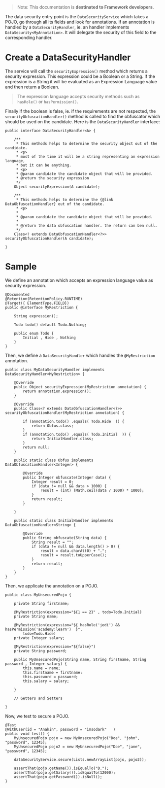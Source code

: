 > Note: This documentation is **destinated to Framework developers**.

The data security entry point is the `DataSecurityService` which takes a POJO, go through all its fields and look for annotations. If an annotation is handled by a `DataSecurityHandler`, ie. an handler implements `DataSecurity<MyAnnotation>`. It will delegate the security of this field to the corresponding handler.

# Create a DataSecurityHandler

The service will call the `securityExpression()` method which returns a security expression. This expression could be a Boolean or a String. If the expression is a String it will be evaluated as an Expression Language value and then return a Boolean.

> The expression language accepts security methods such as `hasRole()` or `hasPermission()`.

Finally if the boolean is false, ie. if the requirements are not respected, the `securityObfuscationHandler()` method is called to find the obfuscator which should be used on the candidate. Here is the `DataSecurityHandler` interface:
    
    public interface DataSecurityHandler<A> {
    	
    	/**
    	 * This methods helps to determine the security object out of the candidate.
    	 * <p>
    	 * most of the time it will be a string representing an expression language,
    	 * but it can be anything.
    	 * <p>
    	 * @param candidate the candidate object that will be provided.
    	 * @return the security expression
    	 */
    	Object securityExpression(A candidate);
    	
    	/**
    	 * This methods helps to determine the {@link DataObfuscationHandler} out of the candidate.
    	 * <p>
    	 * 
    	 * @param candidate the candidate object that will be provided.
    	 * 
    	 * @return the data obfuscation handler. the return can ben null.
    	 */
    	Class<? extends DataObfuscationHandler<?>> securityObfuscationHandler(A candidate);
    	
    }

# Sample 

We define an annotation which accepts an expression language value as security expression.
    
    @Documented
    @Retention(RetentionPolicy.RUNTIME)
    @Target({ ElementType.FIELD})
    public @interface MyRestriction {
    	
    	String expression();
    	
    	Todo todo() default Todo.Nothing;
    
    	public enum Todo {
    		Initial , Hide , Nothing
    	}
    }

Then, we define a `DataSecurityHandler` which handles the `@MyRestriction` annotation.

    public class MyDataSecurityHandler implements DataSecurityHandler<MyRestriction> {
    
    	@Override
    	public Object securityExpression(MyRestriction annotation) {
    		return annotation.expression();
    	}
    
    	@Override
    	public Class<? extends DataObfuscationHandler<?>> securityObfuscationHandler(MyRestriction annotation) {
    
    		if (annotation.todo() .equals( Todo.Hide  )) {
    			return Obfus.class;
    		}
    		if (annotation.todo() .equals( Todo.Initial  )) {
    			return InitialHandler.class;
    		}
    		return null;
    	}
    	
    	public static class Obfus implements DataObfuscationHandler<Integer> {
    
    		@Override
    		public Integer obfuscate(Integer data) {
                Integer result = 0;
    			if (data != null && data > 1000) {
                	result = (int) (Math.ceil(data / 1000) * 1000);
                }
    			return result;
    		}
    		
    	}
    	
    	public static class InitialHandler implements DataObfuscationHandler<String> {
    
    		@Override
    		public String obfuscate(String data) {
    			String result = "";
    			if (data != null && data.length() > 0) {
    				result = data.charAt(0) + ".";
                    result = result.toUpperCase();
    			}
    			return result;
    		}
    	}
    }

Then, we applicate the annotation on a POJO.
    
    public class MyUnsecuredPojo {
    	
    	private String firstname;
    	
    	@MyRestriction(expression="${1 == 2}" , todo=Todo.Initial)
    	private String name;
    	
    	@MyRestriction(expression="${ hasRole('jedi') && hasPermission('academy:learn')  }",
            todo=Todo.Hide)
    	private Integer salary;
    
    	@MyRestriction(expression="${false}")
    	private String password;
    
    	public MyUnsecuredPojo(String name, String firstname, String password , Integer salary) {
    		this.name = name;
    		this.firstname = firstname;
    		this.password = password;
    		this.salary = salary;
    		
    	}
    	
        // Getters and Setters    	
    
    }


Now, we test to secure a POJO.
	
	@Test
    @WithUser(id = "Anakin", password = "imsodark"   )
	public void test() {
		MyUnsecuredPojo pojo = new MyUnsecuredPojo("Doe", "john", "password", 12345);
		MyUnsecuredPojo pojo2 = new MyUnsecuredPojo("Doe", "jane", "password", 12345);
		
		dataSecurityService.secure(Lists.newArrayList(pojo, pojo2));

		assertThat(pojo.getName()).isEqualTo("D.");
		assertThat(pojo.getSalary()).isEqualTo(12000);
		assertThat(pojo.getPassword()).isNull();
	}
